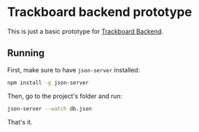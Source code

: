 # Trackboard backend prototype
This is just a basic prototype for [Trackboard Backend](http://github.com/HackTrackGlobal/trackboard-backend).

## Running
First, make sure to have `json-server` installed:
```bash
npm install -g json-server
```

Then, go to the project's folder and run:
```bash
json-server --watch db.json
```

That's it.
